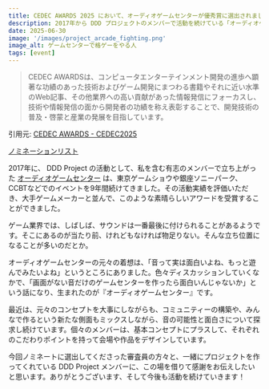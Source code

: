 ```yaml
---
title: CEDEC AWARDS 2025 において、オーディオゲームセンターが優秀賞に選出されました
description: 2017年から DDD プロジェクトのメンバーで活動を続けている「オーディオゲームセンター」を、 CEDEC AWARDS 2025 において優秀賞に選出いただきました！
date: 2025-06-30
image: '/images/project_arcade_fighting.png'
image_alt: ゲームセンターで格ゲーをやる人
tags: [event]
---
```


> CEDEC AWARDSは、コンピュータエンターテインメント開発の進歩へ顕著な功績のあった技術およびゲーム開発にまつわる書籍やそれに近い水準のWeb記事、その他業界への高い貢献があった情報発信にフォーカスし、技術や情報発信の面から開発者の功績を称え表彰することで、開発技術の普及・啓蒙と産業の発展を目指しています。

引用元: [CEDEC AWARDS - CEDEC2025](https://cedec.cesa.or.jp/2025/event/awards/)

[ノミネーションリスト](https://cedec.cesa.or.jp/2025/event/awards/category_excellence/)

2017年に、 DDD Project の活動として、私を含む有志のメンバーで立ち上がった [オーディオゲームセンター](https://audiogame.center/) は、東京ゲームショウや銀座ソニーパーク、CCBTなどでのイベントを9年間続けてきました。その活動実績を評価いただき、大手ゲームメーカーと並んで、このような素晴らしいアワードを受賞することができました。

ゲーム業界では、しばしば、サウンドは一番最後に付けられることがあるようです。そこにあるのが当たり前、けれどもなければ物足りない。そんな立ち位置になることが多いのだとか。

オーディオゲームセンターの元々の着想は、「音って実は面白いよね、もっと遊んでみたいよね」というところにありました。色々ディスカッションしていくなかで、「画面がない音だけのゲームセンターを作ったら面白いんじゃないか」という話になり、生まれたのが『オーディオゲームセンター』です。

最近は、元々のコンセプトを大事にしながらも、コミュニティーの構築や、みんなで作るという新たな側面もミックスしながら、音の可能性と面白さについて探求し続けています。個々のメンバーは、基本コンセプトにプラスして、それぞれのこだわりポイントを持って会場や作品をデザインしています。

今回ノミネートに選出してくださった審査員の方々と、一緒にプロジェクトを作ってくれている DDD Project メンバーに、この場を借りて感謝をお伝えしたいと思います。ありがとうございます、そして今後も活動を続けていきます！
